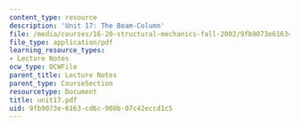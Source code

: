 ```yaml
---
content_type: resource
description: 'Unit 17: The Beam-Column'
file: /media/courses/16-20-structural-mechanics-fall-2002/9fb9073e6163cd6c908b07c42eccd1c5_unit17.pdf
file_type: application/pdf
learning_resource_types:
- Lecture Notes
ocw_type: OCWFile
parent_title: Lecture Notes
parent_type: CourseSection
resourcetype: Document
title: unit17.pdf
uid: 9fb9073e-6163-cd6c-908b-07c42eccd1c5
---
```

